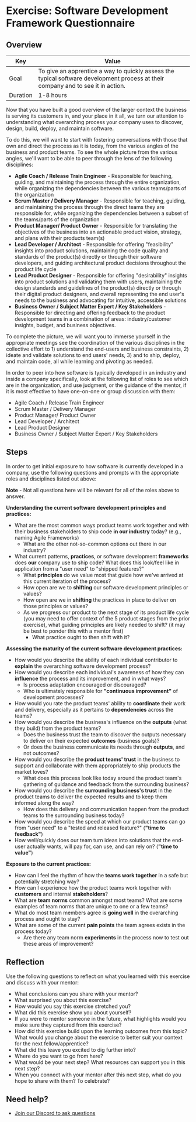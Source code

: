 # Exercise: Software Development Framework Questionnaire

## Overview

| Key | Value |
| --- | --- |
| Goal | To give an apprentice a way to quickly assess the typical software development process at their company and to see it in action. |
| Duration | 1-8 hours |

Now that you have built a good overview of the larger context the business is serving its customers in, and your place in it all, we turn our attention to understanding what overarching process your company uses to discover, design, build, deploy, and maintain software. 

To do this, we will want to start with fostering conversations with those that own and direct the process as it is today, from the various angles of the business and product teams. To see the whole picture from the various angles, we'll want to be able to peer through the lens of the following disciplines:

- **Agile Coach / Release Train Engineer** - Responsible for teaching, guiding, and maintaining the process through the entire organization, while organizing the dependencies between the various teams/parts of the organization
- **Scrum Master / Delivery Manager**  - Responsible for teaching, guiding, and maintaining the process through the direct teams they are responsible for, while organizing the dependencies between a subset of the teams/parts of the organization
- **Product Manager/ Product Owner** - Responsible for translating the objectives of the business into an actionable product vision, strategy, and plans with their products team(s)
- **Lead Developer / Architect** - Responsible for offering "feasibility" insights into product solutions, maintaining the code quality and standards of the product(s) directly or through their software developers, and guiding architectural product decisions throughout the product life cycle
- **Lead Product Designer** - Responsible for offering "desirability" insights into product solutions and validating them with users, maintaining the design standards and guidelines of the product(s) directly or through their digital product designers, and overall representing the end user's needs to the business and advocating for intuitive, accessible solutions
- **Business Owner / Subject Matter Expert / Key Stakeholders** - Responsible for directing and offering feedback to the product development teams in a combination of areas: industry/customer insights, budget, and business objectives.

To complete the picture, we will want you to immerse yourself in the appropriate meetings see the coordination of the various disciplines in the collective effort to 1) understand the end-users and business constraints, 2) ideate and validate solutions to end users' needs, 3) and to ship, deploy, and maintain code, all while learning and pivoting as needed.

In order to peer into how software is typically developed in an industry and inside a company specifically, look at the following list of roles to see which are in the organization, and use judgment, or the guidance of the mentor,  if it is most effective to have one-on-one or group discussion with them: 
- Agile Coach / Release Train Engineer
- Scrum Master / Delivery Manager
- Product Manager/ Product Owner
- Lead Developer / Architect 
- Lead Product Designer  
- Business Owner / Subject Matter Expert / Key Stakeholders

## Steps

In order to get initial exposure to how software is currently developed in a company, use the following questions and prompts with the appropriate roles and disciplines listed out above:

**Note** - Not all questions here will be relevant for all of the roles above to answer.

**Understanding the current software development principles and practices:**
- What are the most common ways product teams work together and with their business stakeholders to ship code **in our industry** today? (e.g., naming Agile Frameworks)
  - What are the other not-so-common options out there in our industry?
- What current patterns, **practices**, or software development **frameworks** does **our** company use to ship code? What does this look/feel like in application from a "user need" to "shipped features?"
  - What **principles** do we value most that guide how we've arrived at this current iteration of the process?
  - How open are we to **shifting** our software development principles or values? 
  - How open are we in **shifting** the practices in place to deliver on those principles or values?
  - As we progress our product to the next stage of its product life cycle (you may need to offer context of the 5 product stages from the prior exercise), what guiding principles are likely needed to shift? (it may be best to ponder this with a mentor first)
    - What practice ought to then shift with it?

**Assessing the maturity of the current software development practices:**
- How would you describe the ability of each individual contributor to **explain** the overarching software development process?
- How would you describe each individual's awareness of how they can **influence** the process and its improvement, and in what ways?
  - Is process adaptation encouraged or discouraged?
  - Who is ultimately responsible for **"continuous improvement"** of development processes?
- How would you rate the product teams' ability to **coordinate** their work and delivery, especially as it pertains to **dependencies** across the teams?
- How would you describe the business's influence on the **outputs** (what they build) from the product teams?
  - Does the business trust the team to discover the outputs necessary to deliver on their expected **outcomes** (business goals)?
  - Or does the business communicate its needs through **outputs**, and not outcomes?
- How would you describe the **product teams' trust** in the business to support and collaborate with them appropriately to ship products the market loves?
  - What does this process look like today around the product team's gathering of guidance and feedback from the surrounding business?
- How would you describe the **surrounding business's trust** in the product teams to deliver the expected results and to keep them informed along the way?
  - How does this delivery and communication happen from the product teams to the surrounding business today?
- How would you describe the speed at which our product teams can go from "user need" to a "tested and released feature?" (**"time to feedback"**)
- How well/quickly does our team turn ideas into solutions that the end-user actually wants, will pay for, can use, and can rely on? (**"time to value"**)

**Exposure to the current practices:**
- How can I feel the rhythm of how the **teams work together** in a safe but potentially stretching way? 
- How can I experience how the product teams work together with **customers** and internal **stakeholders**?
- What are **team norms** common amongst most teams? What are some examples of team norms that are unique to one or a few teams?
- What do most team members agree is **going well** in the overarching process and ought to stay? 
- What are some of the current **pain points** the team agrees exists in the process today? 
  - Are there any team norm **experiments** in the process now to test out these areas of improvement?

## Reflection

Use the following questions to reflect on what you learned with this exercise and discuss with your mentor:

- What conclusions can you share with your mentor?
- What surprised you about this exercise?
- How would you say this exercise stretched you? 
- What did this exercise show you about yourself?
- If you were to mentor someone in the future, what highlights would you make sure they captured from this exercise? 
- How did this exercise build upon the learning outcomes from this topic? What would you change about the exercise to better suit your context for the next fellow/apprentice?
- What did this leave you excited to dig further into? 
- Where do you want to go from here?
- What would be your next step? What resources can support you in this next step?
- When you connect with your mentor after this next step, what do you hope to share with them? To celebrate? 

## Need help?

- [Join our Discord to ask questions](https://discord.gg/bDVYvG3Czd)
